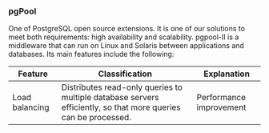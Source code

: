### pgPool

One of PostgreSQL open source extensions. It is one of our solutions to meet both requirements: high availability and scalability. pgpool-II is a middleware that can run on Linux and Solaris between applications and databases. Its main features include the following:

|Feature	|Classification	|Explanation|
------------|---------------|-----------|
|Load balancing	|Distributes read-only queries to multiple database servers efficiently, so that more queries can be processed.|	Performance improvement|
